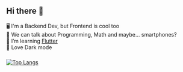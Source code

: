 ## Hi there 👋

🖥️ I'm a Backend Dev, but Frontend is cool too \
💬 We can talk about Programming, Math and maybe... smartphones? \
🧠 I’m learning [Flutter](https://flutter.dev/) \
🖤 Love Dark mode

### 
[![Top Langs](https://github-readme-stats.vercel.app/api/top-langs/?username=anuraghazra&hide=c++,glsl,rust&layout=compact&theme=dark)](https://github.com/anuraghazra/github-readme-stats)

